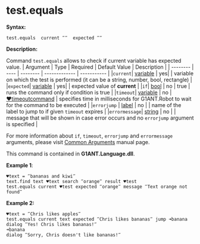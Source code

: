 # test.equals

**Syntax:**

```G1ANT
test.equals  current ‴‴  expected ‴‴
```

**Description:**

Command `test.equals` allows to check if current variable has expected value.
| Argument | Type | Required | Default Value | Description |
| -------- | ---- | -------- | ------------- | ----------- |
|`current`|  [variable](https://github.com/G1ANT-Robot/G1ANT.Manual/blob/master/G1ANT-Language/Special-Characters/variable.md) | yes| | variable on which the test is performed (it can be a string, number, bool, rectangle) |
|`expected`|  [variable](https://github.com/G1ANT-Robot/G1ANT.Manual/blob/master/G1ANT-Language/Special-Characters/variable.md) | yes| | expected value of **current** |
|`if`| [bool](https://github.com/G1ANT-Robot/G1ANT.Manual/blob/master/G1ANT-Language/Structures/bool.md) | no | true | runs the command only if condition is true |
|`timeout`| [variable](https://github.com/G1ANT-Robot/G1ANT.Manual/blob/master/G1ANT-Language/Special-Characters/variable.md) | no | [♥timeoutcommand](https://github.com/G1ANT-Robot/G1ANT.Manual/blob/master/G1ANT-Language/Variables/Special-Variables.md)  | specifies time in milliseconds for G1ANT.Robot to wait for the command to be executed |
|`errorjump` | [label](https://github.com/G1ANT-Robot/G1ANT.Manual/blob/master/G1ANT-Language/Structures/label.md) | no | | name of the label to jump to if given `timeout` expires |
|`errormessage`| [string](https://github.com/G1ANT-Robot/G1ANT.Manual/blob/master/G1ANT-Language/Structures/string.md) | no |  | message that will be shown in case error occurs and no `errorjump` argument is specified |

For more information about `if`, `timeout`, `errorjump` and `errormessage` arguments, please visit [Common Arguments](https://github.com/G1ANT-Robot/G1ANT.Manual/blob/master/G1ANT-Language/Common-Arguments.md)  manual page.

This command is contained in **G1ANT.Language.dll**.

**Example 1**: 

```G1ANT
♥text = ‴bananas and kiwi‴
text.find text ♥text search ‴orange‴ result ♥test 
test.equals current ♥test expected ‴orange‴ message ‴Text orange not found‴
```

**Example 2:**

```G1ANT
♥text = ‴Chris likes apples‴
test.equals current text expected ‴Chris likes bananas‴ jump ➜banana
dialog ‴Yes! Chris likes bananas!‴
➜banana
dialog ‴Sorry, Chris doesn't like bananas!‴
```
